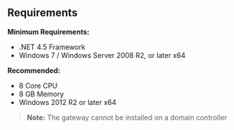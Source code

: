 ## Requirements

**Minimum Requirements:**

- .NET 4.5 Framework
- Windows 7 / Windows Server 2008 R2, or later x64

**Recommended:**

- 8 Core CPU
- 8 GB Memory
- Windows 2012 R2 or later x64

> **Note:** The gateway cannot be installed on a domain controller